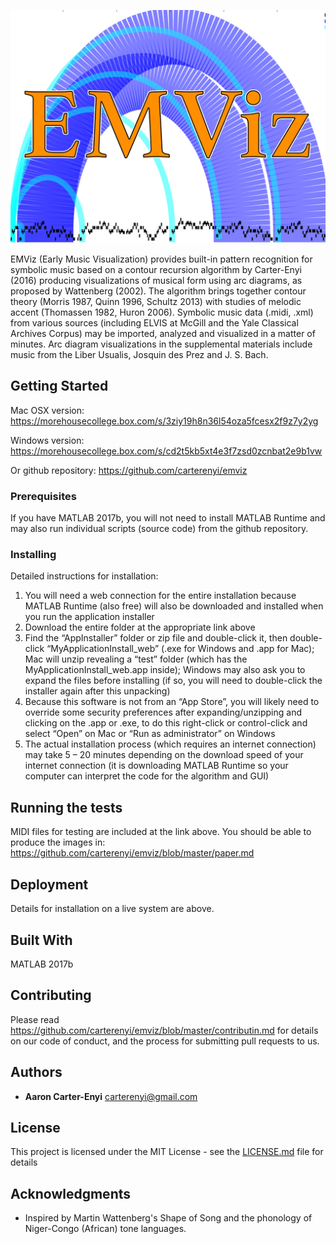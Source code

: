 ![Example EMVizLogo.png](EMVizLogo.png)

EMViz (Early Music Visualization) provides built-in pattern recognition for symbolic music based on a contour recursion algorithm by Carter-Enyi (2016) producing visualizations of musical form using arc diagrams, as proposed by Wattenberg (2002). The algorithm brings together contour theory (Morris 1987, Quinn 1996, Schultz 2013) with studies of melodic
accent (Thomassen 1982, Huron 2006). Symbolic music data (.midi, .xml) from various sources (including ELVIS at McGill and the Yale Classical Archives Corpus) may be imported, analyzed and visualized in a matter of minutes. Arc diagram visualizations in the supplemental materials include music from the Liber Usualis, Josquin des Prez and J. S. Bach.

## Getting Started

Mac OSX version:
https://morehousecollege.box.com/s/3ziy19h8n36l54oza5fcesx2f9z7y2yg

Windows version:
https://morehousecollege.box.com/s/cd2t5kb5xt4e3f7zsd0zcnbat2e9b1vw

Or github repository:
https://github.com/carterenyi/emviz

### Prerequisites

If you have MATLAB 2017b, you will not need to install MATLAB Runtime and may also run individual scripts (source code) from the github repository.

### Installing

Detailed instructions for installation:
1. You will need a web connection for the entire installation because MATLAB Runtime
(also free) will also be downloaded and installed when you run the application installer
2. Download the entire folder at the appropriate link above
3. Find the “AppInstaller” folder or zip file and double-click it, then double-click
“MyApplicationInstall_web” (.exe for Windows and .app for Mac); Mac will unzip
revealing a “test” folder (which has the MyApplicationInstall_web.app inside); Windows
may also ask you to expand the files before installing (if so, you will need to double-click
the installer again after this unpacking)
4. Because this software is not from an “App Store”, you will likely need to override
some security preferences after expanding/unzipping and clicking on the .app or .exe, to
do this right-click or control-click and select “Open” on Mac or “Run as administrator”
on Windows
5. The actual installation process (which requires an internet connection) may take 5 – 20
minutes depending on the download speed of your internet connection (it is downloading
MATLAB Runtime so your computer can interpret the code for the algorithm and GUI)

## Running the tests

MIDI files for testing are included at the link above. You should be able to produce the images in:
https://github.com/carterenyi/emviz/blob/master/paper.md

## Deployment

Details for installation on a live system are above.

## Built With

MATLAB 2017b

## Contributing

Please read https://github.com/carterenyi/emviz/blob/master/contributin.md for details on our code of conduct, and the process for submitting pull requests to us.

## Authors

* **Aaron Carter-Enyi** <carterenyi@gmail.com>

## License

This project is licensed under the MIT License - see the [LICENSE.md](LICENSE.md) file for details

## Acknowledgments

* Inspired by Martin Wattenberg's Shape of Song and the phonology of Niger-Congo (African) tone languages.
